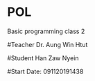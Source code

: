 # POL
Basic programming class 2

#Teacher
Dr. Aung Win Htut

#Student
Han Zaw Nyein 

#Start Date: 091120191438